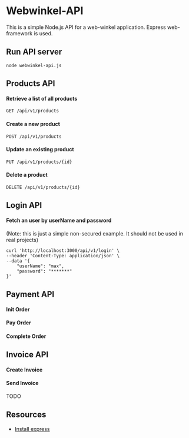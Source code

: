 # Webwinkel-API 
This is a simple Node.js API for a web-winkel application. 
Express web-framework is used.

## Run API server
```
node webwinkel-api.js
```
## Products API
#### Retrieve a list of all products
```
GET /api/v1/products
```

#### Create a new product
```
POST /api/v1/products
```

#### Update an existing product
```
PUT /api/v1/products/{id}
```

#### Delete a product
```
DELETE /api/v1/products/{id}
```
## Login API
#### Fetch an user by userName and password
(Note: this is just a simple non-secured example. It should not be used in real projects)
```
curl 'http://localhost:3000/api/v1/login' \
--header 'Content-Type: application/json' \
--data '{
    "userName": "max",
    "password": "*******"
}'
```
## Payment API

#### Init Order

#### Pay Order

#### Complete Order


## Invoice API

#### Create Invoice

#### Send Invoice
TODO

## Resources
* [Install express](https://expressjs.com/en/starter/installing.html)
